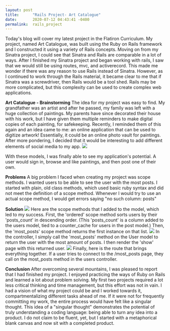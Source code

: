 ```yaml
---
layout: post
title:      "Rails Project- Art Catalogue"
date:       2020-07-12 04:43:41 -0400
permalink:  rails_project
---
```



Today's blog will cover my latest  project in the Flatiron Curriculum. My project, named Art Catalogue, was built using the Ruby on Rails framework and I constructed it using a variety of Rails concepts. Moving on from my Sinatra project, I could see that Sinatra and Rails are comparable in a lot of ways. After I finished my Sinatra project and began working with rails, I saw that we would still be using routes, mvc, and activerecord. This made me wonder if there was any reason to use Rails instead of Sinatra. However, as I continued to work through the Rails material, it became clear to me that if Sinatra was a screwdriver, then Rails would be a tool shed. Rails may be more complicated, but this complexity can be used to create complex web applications.


**Art Catalogue - Brainstorming**
The idea for my project was easy to find. My grandfather was an artist and after he passed, my family was left with a huge collection of paintings. My parents have since decorated their house with his work, but I have given them multiple reminders to make digital copies of each painting, for safekeeping. Recently, I reminded them of this again and an idea came to me:  an online application that can be used to digitize artwork! Essentially, it could be an online photo vault for paintings. After more pondering, I decided that it would be interesting to add different elements of social media to my app.
![](https://i.imgur.com/ZIvagSs.png)

With these models, I was finally able to see my application's potential. A user would sign in, browse and like paintings, and then post one of their own. 

**Problems**
A big problem I faced when creating my project was scope methods. I wanted users to be able to see the user with the most posts. I started with plain, old class methods, which used basic ruby syntax and did not meet the definition of a scope method. Whenever I would try to use an actual scope method, I would get errors saying "no such column: posts"


**Solution**
![](https://i.imgur.com/PkXyTPw.png)
Here are the scope methods that I added to the model, which led to my success. First, the 'ordered' scope method sorts users by their 'posts_count' in descending order. (This 'posts_count' is a column added to the users model, tied to a counter_cache for users in the post model.) Then, the 'most_posts' scope method returns the first instance on that list.
![](https://i.imgur.com/9YwjWY3.png)
In the controller, I simply call the 'most_posts' method on the User model to return the user with the most amount of posts. I then render the 'show' page with this returned user. 
![](https://i.imgur.com/XUTF34h.png)
Finally, here is the route that brings everything together. If a user tries to connect to the /most_posts page, they call on the most_posts method in the users controller. 

**Conclusion**
After overcoming several mountains, I was pleased to report that I had finished my project. I enjoyed practicing the ways of Ruby on Rails and learned a lot  about problem solving. My first two projects required a lot less critical thinking and time management, but this effort was not in vain. I had a vision of what my project could be and I worked towards it, compartmentalizing different tasks ahead of me. If it were not for frequently committing my work, the entire process would have felt like a singular thought. This idea of a "singular thought" demonstrates the potential of truly understanding a coding language: being able to turn any idea into a product. I do not claim to be fluent, yet, but I started with a metaphorical blank canvas and now sit with a completed product.



